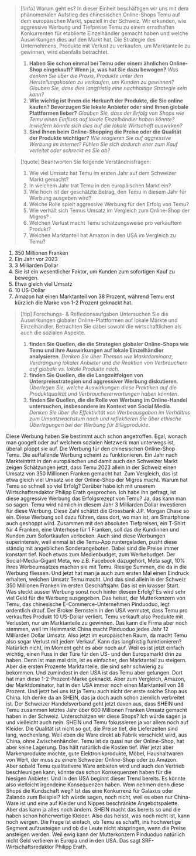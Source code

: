 >[!info] Worum geht es?
>In dieser Einheit beschäftigen wir uns mit dem phänomenalen Aufstieg des chinesischen Online-Shops Temu auf dem europäischen Markt, speziell in der Schweiz. Wir erkunden, wie aggressive Werbung und Tiefpreise Temu zu einem ernsthaften Konkurrenten für etablierte Einzelhändler gemacht haben und welche Auswirkungen dies auf den Markt hat. Die Strategie des Unternehmens, Produkte mit Verlust zu verkaufen, um Marktanteile zu gewinnen, wird ebenfalls betrachtet.
>1. **Haben Sie schon einmal bei Temu oder einem ähnlichen Online-Shop eingekauft? Wenn ja, was hat Sie dazu bewogen?**
>*Was denken Sie über die Praxis, Produkte unter den Herstellungskosten zu verkaufen, um Kunden zu gewinnen? Glauben Sie, dass dies langfristig eine nachhaltige Strategie sein kann?*
>2. **Wie wichtig ist Ihnen die Herkunft der Produkte, die Sie online kaufen? Bevorzugen Sie lokale Anbieter oder sind Ihnen globale Plattformen lieber?**
>*Glauben Sie, dass der Erfolg von Shops wie Temu einen Einfluss auf lokale Einzelhändler haben könnte? Inwiefern könnte sich dies auf die lokale Wirtschaft auswirken?*
>3. **Sind Ihnen beim Online-Shopping die Preise oder die Qualität der Produkte wichtiger?**
>*Wie reagieren Sie auf aggressive Werbung im Internet? Fühlen Sie sich dadurch eher zum Kauf verleitet oder schreckt es Sie ab?*

>[!quote] Beantworten Sie folgende Verständnisfragen:
>1. Wie viel Umsatz hat Temu im ersten Jahr auf dem Schweizer Markt gemacht?
>2. In welchem Jahr trat Temu in den europäischen Markt ein?
>3. Wie hoch ist der geschätzte Betrag, den Temu in diesem Jahr für Werbung ausgeben wird?
>4. Welche Rolle spielt aggressive Werbung für den Erfolg von Temu?
>5. Wie verhält sich Temus Umsatz im Vergleich zum Online-Shop der Migros?
>6. Welchen Verlust macht Temu schätzungsweise pro verkauftem Produkt?
>7. Welchen Marktanteil hat Amazon in den USA im Vergleich zu Temu?
1. 350 Millionen Franken
2. Ein Jahr vor 2023
3. 3 Milliarden Dollar
4. Sie ist ein wesentlicher Faktor, um Kunden zum sofortigen Kauf zu bewegen.
5. Etwa gleich viel Umsatz
6. 10 US-Dollar
7. Amazon hat einen Marktanteil von 38 Prozent, während Temu erst kürzlich die Marke von 1-2 Prozent geknackt hat.

>[!tip] Forschungs- & Reflexionsaufgaben
>Untersuchen Sie die Auswirkungen globaler Online-Plattformen auf lokale Märkte und Einzelhändler. Betrachten Sie dabei sowohl die wirtschaftlichen als auch die sozialen Aspekte.
>1. **finden Sie Quellen, die die Strategien globaler Online-Shops wie Temu und ihre Auswirkungen auf lokale Einzelhändler analysieren**. *Denken Sie über Themen wie Marktdominanz, Verdrängung lokaler Anbieter und die Reaktion von Verbrauchern auf globale vs. lokale Produkte nach*.
>2. **finden Sie Quellen, die die Langzeitfolgen von Unterpreisstrategien und aggressiver Werbung diskutieren**. *Überlegen Sie, welche Auswirkungen diese Praktiken auf die Produktqualität und Verbrauchererwartungen haben könnten*.
>3. **finden Sie Quellen, die die Rolle von Werbung im Online-Handel untersuchen, insbesondere im Kontext von Social Media**. *Denken Sie über die Effektivität von Werbeausgaben im Verhältnis zum Umsatzwachstum nach und reflektieren Sie über ethische Überlegungen bei der Werbung für Billigprodukte*.

Diese Werbung haben Sie bestimmt auch schon angetroffen. Egal, wonach man googelt oder auf welchem sozialen Netzwerk man unterwegs ist, überall ploppt sie auf. Die Werbung für den chinesischen Online-Shop Temu. Die auffallende Werbung scheint zu funktionieren. Ein Jahr nach Markteintritt in den europäischen und damit auch den Schweizer Markt zeigen Schätzungen jetzt, dass Temu 2023 allein in der Schweiz einen Umsatz von 350 Millionen Franken gemacht hat. Zum Vergleich, das ist etwa gleich viel Umsatz wie der Online-Shop der Migros macht. Warum hat Temu so schnell so viel Erfolg? Darüber habe ich mit unserem Wirtschaftsredaktor Philipp Erath gesprochen. Ich habe ihn gefragt, ist diese aggressive Werbung das Erfolgsrezept von Temu? Ja, das kann man so sagen. Temu wird nämlich in diesem Jahr 3 Milliarden Dollar investieren für diese Werbung. Diese Zahl schätzt die Grossbank J.P. Morgan Chase so ein. Diese Werbung soll dazu führen, dass dort, wo man ist, am Smartphone auch geshoppt wird. Zusammen mit den absoluten Tiefpreisen, ein T-Shirt für 4 Franken, eine Unterhose für 1 Franken, soll das die Kundinnen und Kunden zum Sofortkaufen verlocken. Auch sind diese Werbungen superintensiv, weil einmal ist die Temu-App runtergeladen, pusht diese ständig mit angeblichen Sonderangeboten. Dabei sind die Preise immer konstant tief. Noch etwas zum Medienbudget, zum Werbebudget. Der Social-Media-Gigant Meta, wo z.B. Facebook dazugehört, Meta sagt, 10% ihres Werbeumsatzes machen sie mit Temu. Riesige Summen, die da in die Werbung fliessen. Und jetzt hat man ja auch zum ersten Mal einen Eindruck erhalten, welchen Umsatz Temu macht. Und das sind allein in der Schweiz 350 Millionen Franken im ersten Geschäftsjahr. Das ist ein krasser Start. Was steckt ausser Werbung sonst noch hinter diesem Erfolg? Es wird sehr viel Geld für die Werbung ausgegeben. Das heisst, der Mutterkonzern von Temu, das chinesische E-Commerce-Unternehmen Pinduoduo, legt ordentlich drauf. Der Broker Bernstein in den USA vermutet, dass Temu pro verkauftes Produkt 10 US-Dollar verliert. Temu verkauft also Produkte mit Verlusten, nur um Marktanteile zu gewinnen. Das kann die Firma aber noch stemmen, weil im Heimmarkt China macht Pinduoduo jedes Jahr 12 Milliarden Dollar Umsatz. Also jetzt im europäischen Raum, da macht Temu also sogar Verlust mit jedem Verkauf. Kann das langfristig funktionieren? Natürlich nicht, im Moment geht es aber noch auf. Weil es ist jetzt einfach wichtig, einen Fuss in der Türe für den US- und den Europamarkt drin zu haben. Denn ist man mal drin, ist es einfacher, den Marktanteil zu steigern. Aber die ersten Prozente Marktanteile, die sind sehr schwierig zu bekommen. Und zumindest in den USA ist das Temu aber gelungen. Dort hat man diese 1-2-Prozent-Marke geknackt. Aber zum Vergleich, Amazon, der Marktdominator, hat in den USA immer noch einen Marktanteil von 38 Prozent. Und jetzt bei uns ist ja Temu auch nicht der erste solche Shop aus China. Ich denke da an SHEIN, das ja doch auch schon ziemlich verbreitet ist. Der Schweizer Handelsverband geht jetzt davon aus, dass SHEIN und Temu zusammen letztes Jahr über 600 Millionen Franken Umsatz gemacht haben in der Schweiz. Unterschätzen wir diese Shops? Ich würde sagen ja und vielleicht auch nein. SHEIN und Temu fokussieren ja vor allem noch auf Kleider. Die Qualität ist nicht so gut, die Preise tief, die Lieferzeiten sind lang, wochenlang. Weil eben die Ware direkt ab Fabrik verschickt wird, aus China, ohne Zwischenhändler. Temu ist da quasi nur der Online-Shop, hat aber keine Lagerung. Das hält natürlich die Kosten tief. Wer jetzt aber Markenprodukte möchte, gute Elektronikprodukte, Möbel, Haushaltwaren von Wert, der muss zu einem Schweizer Online-Shop oder zu Amazon. Aber sobald Temu qualitativere Ware anbieten wird und auch den Vertrieb beschleunigen kann, könnte das schon Konsequenzen haben für die hiesigen Anbieter. Und in den USA beginnt dieser Trend bereits. Es könnte also vielleicht irgendeine Konsequenzen haben. Wem nehmen denn diese Shops die Kundschaft weg? Ist das eine Konkurrenz für Galaxus oder Zalando zum Beispiel? Ich würde sagen, noch nicht, weil es eben nur China-Ware ist und eine auf Kleider und Nippes beschränkte Angebotspalette. Aber das kann ja alles noch ändern. SHEIN macht das bereits so und die haben schon höherwertige Kleider. Also das heisst, was noch nicht ist, kann noch wergen. Die Frage ist einfach, ob Temu es schafft, ins hochwertige Segment aufzusteigen und ob die Leute nicht abspringen, wenn die Preise ansteigen werden. Weil ewig kann der Mutterkonzern Pinduoduo natürlich nicht Geld verlieren in Europa und in den USA. Das sagt SRF-Wirtschaftsredaktor Philipp Erath.
